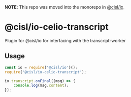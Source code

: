 __NOTE__: This repo was moved into the monorepo in [@cisl/io](https://github.com/cislrpi/io).

# @cisl/io-celio-transcript

Plugin for @cisl/io for interfacing with the transcript-worker

## Usage

```javascript
const io = require('@cisl/io')();
require('@cisl/io-celio-transcript');

io.transcript.onFinal((msg) => {
    console.log(msg.content);
});
```
